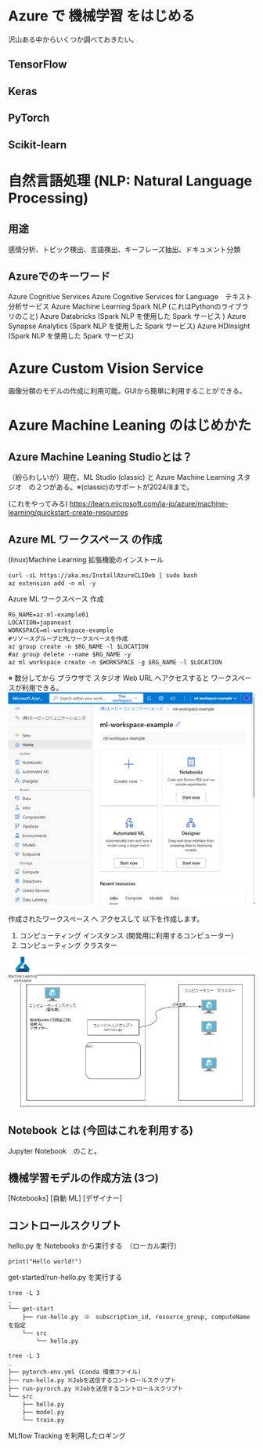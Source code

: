 # Azure で 機械学習 をはじめる

沢山ある中からいくつか調べておきたい。

## TensorFlow
## Keras
## PyTorch
## Scikit-learn

# 自然言語処理 (NLP: Natural Language Processing)
## 用途
感情分析、トピック検出、言語検出、キーフレーズ抽出、ドキュメント分類

## Azureでのキーワード
Azure Cognitive Services
Azure Cognitive Services for Language　テキスト分析サービス
Azure Machine Learning
Spark NLP (これはPythonのライブラリのこと)
Azure Databricks (Spark NLP を使用した Spark サービス )
Azure Synapse Analytics (Spark NLP を使用した Spark サービス)  Azure HDInsight (Spark NLP を使用した Spark サービス) 

# Azure Custom Vision Service
画像分類のモデルの作成に利用可能。GUIから簡単に利用することができる。


# Azure Machine Leaning のはじめかた

## Azure Machine Leaning Studioとは？
（紛らわしいが）現在、ML Studio (classic) と Azure Machine Learning スタジオ　の２つがある。※(classic)のサポートが2024/8まで。

(これをやってみる)
https://learn.microsoft.com/ja-jp/azure/machine-learning/quickstart-create-resources

## Azure ML ワークスペース の作成

(linux)Machine Learning 拡張機能のインストール
```
curl -sL https://aka.ms/InstallAzureCLIDeb | sudo bash 
az extension add -n ml -y
```

Azure ML ワークスペース 作成
```
RG_NAME=az-ml-example01
LOCATION=japaneast
WORKSPACE=ml-workspace-example
#リソースグループとMLワークスペースを作成
az group create -n $RG_NAME -l $LOCATION
#az group delete --name $RG_NAME -y
az ml workspace create -n $WORKSPACE -g $RG_NAME -l $LOCATION
```

※ 数分してから ブラウザで スタジオ Web URL へアクセスすると ワークスペースが利用できる。
![image](./az-ml-studioweb.PNG)

作成されたワークスペース へ アクセスして 以下を作成します。
1. コンピューティング インスタンス (開発用に利用するコンピューター)
2. コンピューティング クラスター

![image](./az-machine-learning.png)

## Notebook とは (今回はこれを利用する)
Jupyter Notebook　のこと。

## 機械学習モデルの作成方法 (3つ)
[Notebooks]
[自動 ML]
[デザイナー]

## コントロールスクリプト

hello.py を Notebooks から実行する　（ローカル実行）
```
print("Hello world!")
```

get-started/run-hello.py を実行する
```
tree -L 3
.
└── get-start
    ├── run-hello.py　※　subscription_id, resource_group, computeName　を指定
    └── src
        └── hello.py
```



```
tree -L 3 
.
├── pytorch-env.yml (Conda 環境ファイル)
├── run-hello.py ※Jobを送信するコントロールスクリプト
├── run-pyrorch.py ※Jobを送信するコントロールスクリプト
└── src
    ├── hello.py
    ├── model.py
    └── train.py
```


MLflow Tracking を利用したロギング
